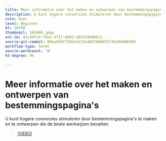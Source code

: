 ```yaml
---
title: Meer informatie over het maken en ontwerpen van bestemmingspagina's
description: U kunt hogere conversies stimuleren door bestemmingspagina's te maken en te ontwerpen die de beste werkwijzen bevatten.
role: User
level: Beginner
kt: 10749
thumbnail: 345468.jpeg
exl-id: d1c497c4-fde2-471f-8993-a95319d4b611
source-git-commit: 98ead59ff285e4133e4d5f0668f5724a9d680309
workflow-type: tm+mt
source-wordcount: '0'
ht-degree: 0%

---
```


# Meer informatie over het maken en ontwerpen van bestemmingspagina&#39;s

U kunt hogere conversies stimuleren door bestemmingspagina&#39;s te maken en te ontwerpen die de beste werkwijzen bevatten.

>[!VIDEO](https://video.tv.adobe.com/v/345468/?quality=12&learn=on)
